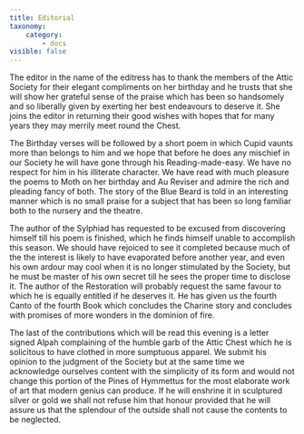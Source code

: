 ```yaml
---
title: Editorial
taxonomy:
    category:
        - docs
visible: false
---
```


The editor in the name of the editress has to thank the members of the Attic Society for their elegant compliments on her birthday and he trusts that she will show her grateful sense of the praise which has been so handsomely and so liberally given by exerting her best endeavours to deserve it. She joins the editor in returning their good wishes with hopes that for many years they may merrily meet round the Chest.

The Birthday verses will be followed by a short poem in which Cupid vaunts more than belongs to him and we hope that before he does any mischief in our Society he will have gone through his Reading-made-easy. We have no respect for him in his illiterate character. We have read with much pleasure the poems to Moth on her birthday and Au Reviser and admire the rich and pleading fancy of both. The story of the Blue Beard is told in an interesting manner which is no small praise for a subject that has been so long familiar both to the nursery and the theatre.

The author of the Sylphiad has requested to be excused from discovering himself till his poem is finished, which he finds himself unable to accomplish this season. We should have rejoiced to see it completed because much of the the interest is likely to have evaporated before another year, and even his own ardour may cool when it is no longer stimulated by the Society, but he must be master of his own secret till he sees the proper time to disclose it. The author of the Restoration will probably request the same favour to which he is equally entitled if he deserves it. He has given us the fourth Canto of the fourth Book which concludes the Charine story and concludes with promises of more wonders in the dominion of fire. 

The last of the contributions which will be read this evening is a letter signed Alpah complaining of the humble garb of the Attic Chest which he is solicitous to have clothed in more sumptuous apparel. We submit his opinion to the judgment of the Society but at the same time we acknowledge ourselves content with the simplicity of its form and would not change this portion of the Pines of Hymmettus for the most elaborate work of art that modern genius can produce. If he will enshrine it in sculptured silver or gold we shall not refuse him that honour provided that he will assure us that the splendour of the outside shall not cause the contents to be neglected. 